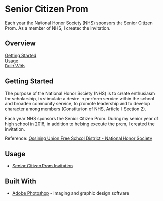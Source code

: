 # Senior Citizen Prom

Each year the National Honor Society (NHS) sponsors the Senior Citizen Prom. As
a member of NHS, I created the invitation.

## Overview

[Getting Started](#getting-started)  
[Usage](#usage)  
[Built With](#built-with)  

## Getting Started

The purpose of the National Honor Society (NHS) is to create enthusiasm for
scholarship, to stimulate a desire to perform service within the school and
broaden community service, to promote leadership and to develop character among
members (Constitution of NHS, Article I, Section 2).

Each year NHS sponsors the Senior Citizen Prom. During my senior year of high
school in 2016, in addition to helping execute the prom, I created the invitation.

Reference: [Ossining Union Free School District - National Honor Society][1]

## Usage

- [Senior Citizen Prom Invitation](./nhs-senior-prom-16.jpg)  

## Built With

- [Adobe Photoshop][2] - Imaging and graphic design software

[1]: https://ossiningufsd.org/schools/ohs/clubs-and-organizations/national-honor-society.html
[2]: http://adobe.com/photoshop
